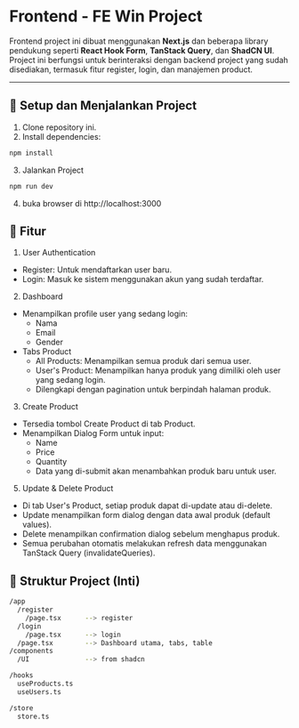 # Frontend - FE Win Project

Frontend project ini dibuat menggunakan **Next.js** dan beberapa library pendukung seperti **React Hook Form**, **TanStack Query**, dan **ShadCN UI**. Project ini berfungsi untuk berinteraksi dengan backend project yang sudah disediakan, termasuk fitur register, login, dan manajemen product.

---

## 🔧 Setup dan Menjalankan Project

1. Clone repository ini.
2. Install dependencies:

```bash
npm install
```

3. Jalankan Project

```bash
npm run dev
```

4. buka browser di http://localhost:3000

## 📝 Fitur

1. User Authentication

- Register: Untuk mendaftarkan user baru.
- Login: Masuk ke sistem menggunakan akun yang sudah terdaftar.

2. Dashboard

- Menampilkan profile user yang sedang login:
  - Nama
  - Email
  - Gender
- Tabs Product
  - All Products: Menampilkan semua produk dari semua user.
  - User's Product: Menampilkan hanya produk yang dimiliki oleh user yang sedang login.
  - Dilengkapi dengan pagination untuk berpindah halaman produk.

3. Create Product

- Tersedia tombol Create Product di tab Product.
- Menampilkan Dialog Form untuk input:
  - Name
  - Price
  - Quantity
  - Data yang di-submit akan menambahkan produk baru untuk user.

5. Update & Delete Product

- Di tab User's Product, setiap produk dapat di-update atau di-delete.
- Update menampilkan form dialog dengan data awal produk (default values).
- Delete menampilkan confirmation dialog sebelum menghapus produk.
- Semua perubahan otomatis melakukan refresh data menggunakan TanStack Query (invalidateQueries).

## 📂 Struktur Project (Inti)

```bash
/app
  /register
    /page.tsx      --> register
  /login
    /page.tsx      --> login
  /page.tsx        --> Dashboard utama, tabs, table
/components
  /UI              --> from shadcn

/hooks
  useProducts.ts
  useUsers.ts

/store
  store.ts
```
